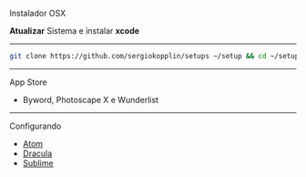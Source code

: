 Instalador OSX

**Atualizar** Sistema e instalar **xcode**

---

```sh
git clone https://github.com/sergiokopplin/setups ~/setup && cd ~/setup && sh install.sh;
```

---

App Store

- Byword, Photoscape X e Wunderlist

---

Configurando

- [Atom](https://gist.github.com/sergiokopplin/896adec9fa1e1930d556)
- [Dracula](https://github.com/zenorocha/dracula-theme)
- [Sublime](https://gist.github.com/sergiokopplin/f393ac99fdb2d123e9f6)
